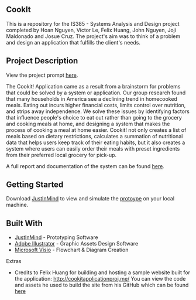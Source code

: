 ## CookIt
This is a repository for the IS385 - Systems Analysis and Design project completed by Hoan Nguyen, Victor Le, Felix Huang, John Nguyen, Joji Maldonado and Josue Cruz. The project's aim was to think of a problem and design an application that fulfills the client's needs.

## Project Description
View the project prompt [here](https://github.com/Hoan1028/CookIt/blob/master/Project%20Description%20Fall%202018.pdf).

The Cookit! Application came as a result from a brainstorm for problems that could be solved by a system or application. 
Our group research found that many households in America see a declining trend in homecooked meals. 
Eating out incurs higher financial costs, limits control over nutrition, and strips away independence.
We solve these issues by identifying factors that influence people's choice to eat out rather than going to the grocery and 
cooking meals at home, and designing a system that makes the process of cooking a meal at home easier. Cookit! not only creates a list
of meals based on dietary restrictions, calculates a summation of nutritional data that helps users keep track of their eating
habits, but it also creates a system where users can easily order their meals with preset ingredients from their preferred local grocery for pick-up.

A full report and documentation of the system can be found [here](https://github.com/Hoan1028/CookIt/blob/master/Cookit_Documentation%26Report.pdf).

## Getting Started
Download [JustInMind](https://www.justinmind.com/) to view and simulate the [protoype](https://drive.google.com/open?id=1P3p3eTwzALS2flsT1ww4I2DAq5TkX1mD) on your local machine.

## Built With
* [JustInMind](https://www.justinmind.com/) - Prototyping Software 
* [Adobe Illustrator](https://www.adobe.com/products/illustrator.html) - Graphic Assets Design Software
* [Microsoft Visio](https://products.office.com/en-us/visio/flowchart-software) - Flowchart & Diagram Creation

Extras
* Credits to Felix Huang for building and hosting a sample website built for the application: http://cookitapplicationproj.me/
You can view the code and assets he used to build the site from his GitHub which can be found [here](https://github.com/felixthe8/Cook-It/tree/master/IS-385-proj)
